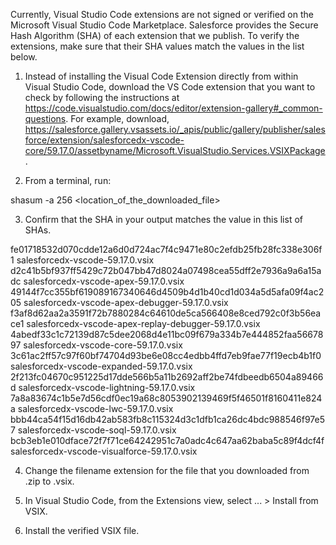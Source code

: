 Currently, Visual Studio Code extensions are not signed or verified on the
Microsoft Visual Studio Code Marketplace. Salesforce provides the Secure Hash
Algorithm (SHA) of each extension that we publish. To verify the extensions,
make sure that their SHA values match the values in the list below.

1. Instead of installing the Visual Code Extension directly from within Visual
   Studio Code, download the VS Code extension that you want to check by
   following the instructions at
   https://code.visualstudio.com/docs/editor/extension-gallery#_common-questions.
   For example, download,
   https://salesforce.gallery.vsassets.io/_apis/public/gallery/publisher/salesforce/extension/salesforcedx-vscode-core/59.17.0/assetbyname/Microsoft.VisualStudio.Services.VSIXPackage.

2. From a terminal, run:

shasum -a 256 <location_of_the_downloaded_file>

3. Confirm that the SHA in your output matches the value in this list of SHAs.

fe01718532d070cdde12a6d0d724ac7f4c9471e80c2efdb25fb28fc338e306f1  salesforcedx-vscode-59.17.0.vsix
d2c41b5bf937ff5429c72b047bb47d8024a07498cea55dff2e7936a9a6a15adc  salesforcedx-vscode-apex-59.17.0.vsix
49144f7cc355bf619089167340646d4509b4d1b40cd1d034a5d5afa09f4ac205  salesforcedx-vscode-apex-debugger-59.17.0.vsix
f3af8d62aa2a3591f72b7880284c64610de5ca566408e8ced792c0f3b56eace1  salesforcedx-vscode-apex-replay-debugger-59.17.0.vsix
4abedf33c1c72139d87c5dee2068d4e11bc09f679a334b7e444852faa5667897  salesforcedx-vscode-core-59.17.0.vsix
3c61ac2ff57c97f60bf74704d93be6e08cc4edbb4ffd7eb9fae77f19ecb4b1f0  salesforcedx-vscode-expanded-59.17.0.vsix
2f213fc04670c951225d17dde566b5a11b2692aff2be74fdbeedb6504a89466d  salesforcedx-vscode-lightning-59.17.0.vsix
7a8a83674c1b5e7d56cdf0ec19a68c8053902139469f5f46501f8160411e824a  salesforcedx-vscode-lwc-59.17.0.vsix
bbb44ca54f15d16db42ab583fb8c115324d3c1dfb1ca26dc4bdc988546f97e57  salesforcedx-vscode-soql-59.17.0.vsix
bcb3eb1e010dface72f7f71ce64242951c7a0adc4c647aa62baba5c89f4dcf4f  salesforcedx-vscode-visualforce-59.17.0.vsix


4. Change the filename extension for the file that you downloaded from .zip to
.vsix.

5. In Visual Studio Code, from the Extensions view, select ... > Install from
VSIX.

6. Install the verified VSIX file.

